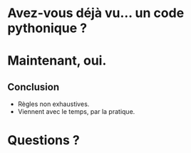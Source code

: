 # Avez-vous déjà vu… un code pythonique ?

# Maintenant, oui.

## Conclusion

* Règles non exhaustives.
* Viennent avec le temps, par la pratique.

# Questions ?
